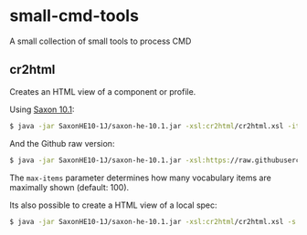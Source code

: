 # small-cmd-tools
 A small collection of small tools  to process CMD


## cr2html

Creates an HTML view of a component or profile.

Using [Saxon 10.1](https://www.saxonica.com/): 

```sh
$ java -jar SaxonHE10-1J/saxon-he-10.1.jar -xsl:cr2html/cr2html.xsl -it:main id='clarin.eu:cr1:p_1505397653795'
```

And the Github raw version:

```sh
$ java -jar SaxonHE10-1J/saxon-he-10.1.jar -xsl:https://raw.githubusercontent.com/menzowindhouwer/small-cmd-tools/master/cr2html/cr2html.xsl -it:main id='clarin.eu:cr1:c_1271859438110' 'max-items=25'
```

The `max-items` parameter determines how many vocabulary items are maximally shown (default: 100).

Its also possible to create a HTML view of a local spec:

```sh
$ java -jar SaxonHE10-1J/saxon-he-10.1.jar -xsl:cr2html/cr2html.xsl -s:YOUR-LOCAL-SPEC.XML
```
